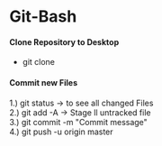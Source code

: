 # Git-Bash

#### Clone Repository to Desktop
* git clone <https of Repository>  

#### Commit new Files
1.) git status -> to see all changed Files  
2.) git add -A -> Stage ll untracked file  
3.) git commit -m "Commit message"  
4.) git push -u origin master
